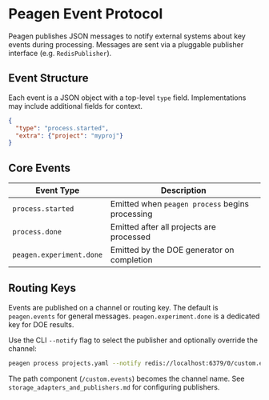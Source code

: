 # Peagen Event Protocol

Peagen publishes JSON messages to notify external systems about key events during processing. Messages are sent via a pluggable publisher interface (e.g. `RedisPublisher`).

## Event Structure

Each event is a JSON object with a top-level `type` field. Implementations may include additional fields for context.

```json
{
  "type": "process.started",
  "extra": {"project": "myproj"}
}
```

## Core Events

| Event Type               | Description                                     |
|--------------------------|-------------------------------------------------|
| `process.started`        | Emitted when `peagen process` begins processing |
| `process.done`           | Emitted after all projects are processed        |
| `peagen.experiment.done` | Emitted by the DOE generator on completion      |

## Routing Keys

Events are published on a channel or routing key. The default is `peagen.events` for general messages. `peagen.experiment.done` is a dedicated key for DOE results.

Use the CLI `--notify` flag to select the publisher and optionally override the channel:

```bash
peagen process projects.yaml --notify redis://localhost:6379/0/custom.events
```

The path component (`/custom.events`) becomes the channel name. See `storage_adapters_and_publishers.md` for configuring publishers.
